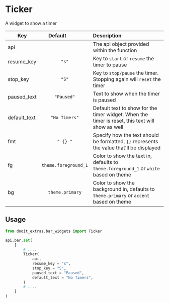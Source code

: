 # Ticker

A widget to show a timer

| Key|<div style="width: 100px">Default</div> |Description|
| ------------ | :----------------:  | :----------------------------------------------------------------------------------------|
|api           |                     | The api object provided within the function                                              |
|resume_key    | `"s"`               | Key to `start` or `resume` the timer to pause                                            |
|stop_key      | `"S"`               | Key to `stop/pause` the timer. Stopping again will `reset` the timer                     |
|paused_text   | `"Paused"`          | Text to show when the timer is paused                                                    |
|default_text  | `"No Timers"`       | Default text to show for the timer widget. When the timer is reset, this text will show as well|
|fmt           | `" {} "`            | Specify how the text should be formatted, `{}` represents the value that'll be displayed |
|fg            | `theme.foreground_1`| Color to show the text in, defaults to `theme.foreground_1` or `white` based on theme    |
|bg            | `theme.primary`     | Color to show the background in, defaults to `theme.primary` or `accent` based on theme  |

## Usage

```python
from dooit_extras.bar_widgets import Ticker

api.bar.set( 
    [
        # ....
        Ticker(
            api,
            resume_key = "s",
            stop_key = "S",
            paused_text = "Paused",
            default_text = "No Timers",
        )
        # ....
    ]
)
```
